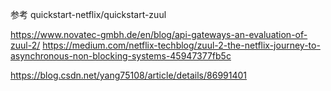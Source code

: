 参考
quickstart-netflix/quickstart-zuul


https://www.novatec-gmbh.de/en/blog/api-gateways-an-evaluation-of-zuul-2/
https://medium.com/netflix-techblog/zuul-2-the-netflix-journey-to-asynchronous-non-blocking-systems-45947377fb5c


https://blog.csdn.net/yang75108/article/details/86991401




